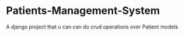 # Patients-Management-System
A django project that u can can do crud operations over Patient models
